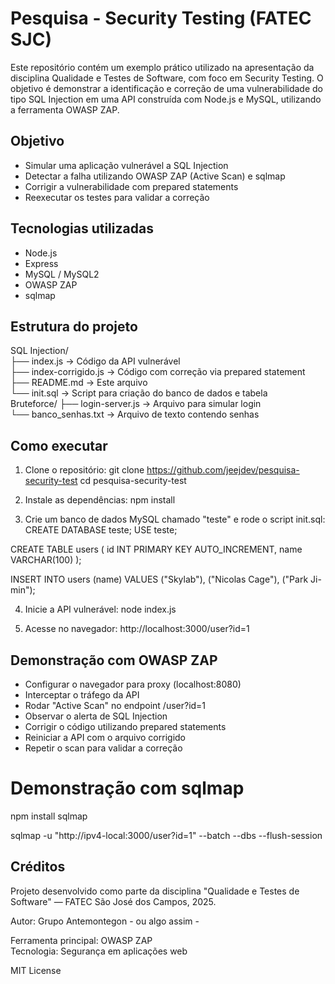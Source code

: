 # Pesquisa - Security Testing (FATEC SJC)

Este repositório contém um exemplo prático utilizado na apresentação da disciplina Qualidade e Testes de Software, com foco em Security Testing. O objetivo é demonstrar a identificação e correção de uma vulnerabilidade do tipo SQL Injection em uma API construída com Node.js e MySQL, utilizando a ferramenta OWASP ZAP.

## Objetivo

- Simular uma aplicação vulnerável a SQL Injection
- Detectar a falha utilizando OWASP ZAP (Active Scan) e sqlmap
- Corrigir a vulnerabilidade com prepared statements
- Reexecutar os testes para validar a correção

## Tecnologias utilizadas

- Node.js
- Express
- MySQL / MySQL2
- OWASP ZAP
- sqlmap

## Estrutura do projeto

SQL Injection/ <br>
├── index.js         → Código da API vulnerável <br>
├── index-corrigido.js → Código com correção via prepared statement <br>
├── README.md        → Este arquivo <br>
└── init.sql         → Script para criação do banco de dados e tabela <br>
Bruteforce/
├── login-server.js  → Arquivo para simular login <br>
└── banco_senhas.txt → Arquivo de texto contendo senhas <br>

## Como executar

1. Clone o repositório:
git clone https://github.com/jeejdev/pesquisa-security-test
cd pesquisa-security-test

2. Instale as dependências:
npm install

3. Crie um banco de dados MySQL chamado "teste" e rode o script init.sql:
CREATE DATABASE teste;
USE teste;

CREATE TABLE users (
  id INT PRIMARY KEY AUTO_INCREMENT,
  name VARCHAR(100)
);

INSERT INTO users (name) VALUES ("Skylab"), ("Nicolas Cage"), ("Park Ji-min");

4. Inicie a API vulnerável:
node index.js

5. Acesse no navegador:
http://localhost:3000/user?id=1

## Demonstração com OWASP ZAP

- Configurar o navegador para proxy (localhost:8080)
- Interceptar o tráfego da API
- Rodar "Active Scan" no endpoint /user?id=1
- Observar o alerta de SQL Injection
- Corrigir o código utilizando prepared statements
- Reiniciar a API com o arquivo corrigido
- Repetir o scan para validar a correção

# Demonstração com sqlmap

npm install sqlmap

sqlmap -u "http://ipv4-local:3000/user?id=1" --batch --dbs --flush-session

## Créditos

Projeto desenvolvido como parte da disciplina "Qualidade e Testes de Software" — FATEC São José dos Campos, 2025.

Autor: Grupo Antemontegon - ou algo assim - 

Ferramenta principal: OWASP ZAP  
Tecnologia: Segurança em aplicações web

MIT License
